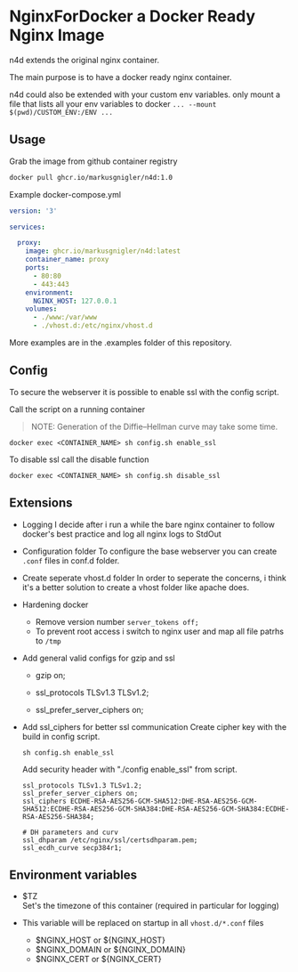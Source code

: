 
# NginxForDocker a Docker Ready Nginx Image

n4d extends the original nginx container.

The main purpose is to have a <!-- distribution and  --> docker ready nginx container.

n4d could also be extended with your custom env variables. 
only mount a file that lists all your env variables to docker `... --mount $(pwd)/CUSTOM_ENV:/ENV ...`

<!-- n4d is a distribution and docker ready nginx container. -->

<!-- It extends the original nginx container and create a new tag on every release from original nginx. -->

## Usage

Grab the image from github container registry

```bash
docker pull ghcr.io/markusgnigler/n4d:1.0
```

Example docker-compose.yml

```yml
version: '3'

services:

  proxy:
    image: ghcr.io/markusgnigler/n4d:latest
    container_name: proxy
    ports:
      - 80:80
      - 443:443
    environment:
      NGINX_HOST: 127.0.0.1
    volumes:
      - ./www:/var/www
      - ./vhost.d:/etc/nginx/vhost.d
```

More examples are in the .examples folder of this repository.

## Config

To secure the webserver it is possible to enable ssl with the config script.

Call the script on a running container

> NOTE: Generation of the Diffie–Hellman curve may take some time.

```
docker exec <CONTAINER_NAME> sh config.sh enable_ssl
```

To disable ssl call the disable function

```
docker exec <CONTAINER_NAME> sh config.sh disable_ssl
```

## Extensions

- Logging 
    I decide after i run a while the bare nginx container to follow docker's best practice and log all nginx logs to StdOut

- Configuration folder 
    To configure the base webserver you can create `.conf` files in conf.d folder.

- Create seperate vhost.d folder 
    In order to seperate the concerns, i think it's a better solution to create a vhost folder like apache does.

- Hardening docker 
    * Remove version number `server_tokens off;`
    * To prevent root access i switch to nginx user and map all file patrhs to `/tmp`

- Add general valid configs for gzip and ssl
    + gzip  on;

    + ssl_protocols TLSv1.3 TLSv1.2;
    + ssl_prefer_server_ciphers on;

- Add ssl_ciphers for better ssl communication
    Create cipher key with the build in config script.
    ```
    sh config.sh enable_ssl
    ```

    Add security header with "./config enable_ssl" from script.
    ```
    ssl_protocols TLSv1.3 TLSv1.2;
    ssl_prefer_server_ciphers on;
    ssl_ciphers ECDHE-RSA-AES256-GCM-SHA512:DHE-RSA-AES256-GCM-SHA512:ECDHE-RSA-AES256-GCM-SHA384:DHE-RSA-AES256-GCM-SHA384:ECDHE-RSA-AES256-SHA384;

    # DH parameters and curv
    ssl_dhparam /etc/nginx/ssl/certsdhparam.pem;
    ssl_ecdh_curve secp384r1;
    ```

## Environment variables

- $TZ<br>
    Set's the timezone of this container (required in particular for logging)

- This variable will be replaced on startup in all `vhost.d/*.conf` files<br>
    * $NGINX_HOST or \${NGINX_HOST}
    * $NGINX_DOMAIN or \${NGINX_DOMAIN}
    * $NGINX_CERT or \${NGINX_CERT}

